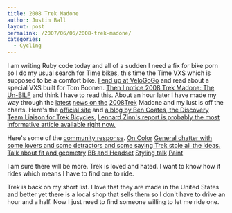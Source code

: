 ```yaml
---
title: 2008 Trek Madone
author: Justin Ball
layout: post
permalink: /2007/06/06/2008-trek-madone/
categories:
  - Cycling
---
```


I am writing Ruby code today and all of a sudden I need a fix for bike porn so I do my usual search for Time bikes, this time the Time VXS which is supposed to be a comfort bike. [I end up at VeloGoGo][1] and read about a special VXS built for Tom Boonen. [Then I notice 2008 Trek Madone: The Un-BILF][2] and think I have to read this. About an hour later I have made my way through the [latest][3] [news ][4][on the][5] [2008][6][Trek][7] Madone and my lust is off the charts. Here's the [official site][8] and [a blog by Ben Coates, the Discovery Team Liaison for Trek Bicycles.][9] [Lennard Zinn's report is probably the most informative article available right now.][10]

 [1]: http://www.velogogo.com/BILF/TimeVXSParisRoubaixSpecialForTomBoonen
 [2]: http://www.velogogo.com/BILF/2007TrekMadone
 [3]: http://bicycledesign.blogspot.com/2007/06/2008-trek-madone.html
 [4]: http://www.spinopsys.com/archives/1039
 [5]: http://craig-hardie.blogspot.com/
 [6]: http://www.roadcyclinguk.com/news/article/mps/UAN/2312/v/1/sp/
 [7]: http://bikehugger.com/2007/06/madone_as_art.htm
 [8]: http://www2.trekbikes.com/madone/
 [9]: http://trekroad.typepad.com/
 [10]: http://www.velonews.com/tech/report/articles/12366.0.html

Here's some of the [community response][11].
[On Color][12]
[General chatter with some lovers and some detractors and some saying Trek stole all the ideas.][13]
[Talk about fit and geometry][14]
[BB and Headset][15]
[Styling talk][16]
[Paint][17]

 [11]: http://forums.roadbikereview.com/showthread.php?t=95890
 [12]: http://forums.roadbikereview.com/showthread.php?t=96731&highlight=2008
 [13]: http://forums.roadbikereview.com/showthread.php?t=96932&highlight=2008
 [14]: http://forums.roadbikereview.com/showthread.php?t=96949&highlight=2008
 [15]: http://forums.roadbikereview.com/showthread.php?t=96994&highlight=2008
 [16]: http://forums.roadbikereview.com/showthread.php?t=96747&highlight=2008
 [17]: http://forums.roadbikereview.com/showthread.php?t=96845&highlight=2008

I am sure there will be more. Trek is loved and hated. I want to know how it rides which means I have to find one to ride.

Trek is back on my short list. I love that they are made in the United States and better yet there is a local shop that sells them so I don't have to drive an hour and a half. Now I just need to find someone willing to let me ride one.